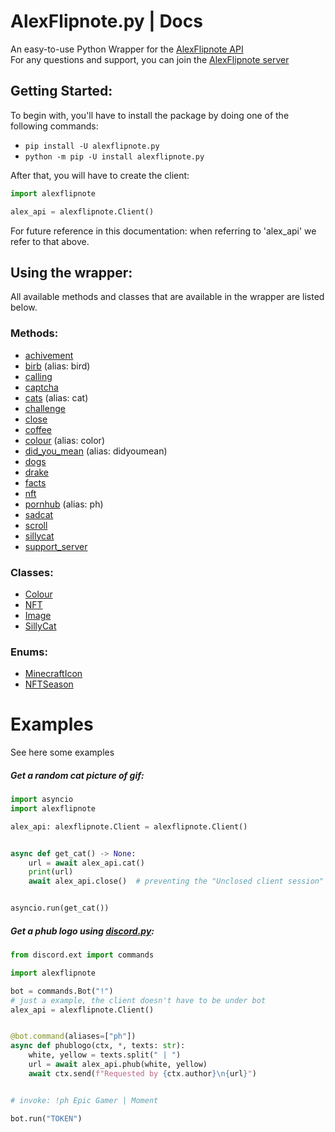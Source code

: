 # AlexFlipnote.py | Docs

An easy-to-use Python Wrapper for the [AlexFlipnote API](https://api.alexflipnote.dev)\
For any questions and support, you can join the [AlexFlipnote server](https://discord.gg/Alexflipnote)

## Getting Started:

To begin with, you'll have to install the package by doing one of the following commands:

- `pip install -U alexflipnote.py`
- `python -m pip -U install alexflipnote.py`

After that, you will have to create the client:

```python
import alexflipnote

alex_api = alexflipnote.Client()
```

For future reference in this documentation: when referring to 'alex_api' we refer to that above.

## Using the wrapper:
All available methods and classes that are available in the wrapper are listed below.

### Methods:

- [achivement](docs/methods.md#await-alex_apiachievementtext-str-icon-unionstr-int-minecrafticon--minecrafticonrandom---image)
- [birb](docs/methods.md#await-alex_apibirb---str) (alias: bird)
- [calling](docs/methods.md#await-alex_apicallingtext-str---image)
- [captcha](docs/methods.md#await-alex_apicaptchatop-str-bottom-str---image)
- [cats](docs/methods.md#await-alex_apicats---str) (alias: cat)
- [challenge](docs/methods.md#await-alex_apichallengetext-str-icon-unionstr-int-minecrafticon--minecrafticonrandom---image)
- [close](docs/methods.md#await-alex_apiclose---none)
- [coffee](docs/methods.md#await-alex_apicoffee---str)
- [colour](docs/methods.md#await-alex_apicolourcolour-optionalstr--none---colour) (alias: color)
- [did_you_mean](docs/methods.md#await-alex_apidid_you_meantop-str-bottom-str---image) (alias: didyoumean)
- [dogs](docs/methods.md#await-alex_apidogs---str)
- [drake](docs/methods.md#await-alex_apidraketop-str-bottom-str---image)
- [facts](docs/methods.md#await-alex_apifactstext-str---image)
- [nft](docs/methods.md#await-alex_apinfthex-optionalstr--none-season-nftseason--nftseasonrandom--seed-optionalany--none-return_image-bool--false---nft)
- [pornhub](docs/methods.md#await-alex_apipornhubtext-str---image) (alias: ph)
- [sadcat](docs/methods.md#await-alex_apisadcat---str)
- [scroll](docs/methods.md#await-alex_apiscrolltext-str---image)
- [sillycat](docs/methods.md#await-alex_apisillycatleft_hex-optionalstr--none-right_hex-optionalstr--none--random-bool--true-seed-optionalany--none-return_image-bool--false---sillycat)
- [support_server](docs/methods.md#await-alex_apisupport_server-creator-bool--false---unionstr-tuplestr-str)

### Classes:

- [Colour](docs/models:colour.md)
- [NFT](docs/models/nft.md)
- [Image](docs/models/image.md)
- [SillyCat](docs/models/sillycat.md)

### Enums:

- [MinecraftIcon](docs/enums.md#minecrafticon)
- [NFTSeason](docs/enums#nftseason)


# Examples
See here some examples

##### Get a random cat picture of gif:

```python
import asyncio
import alexflipnote

alex_api: alexflipnote.Client = alexflipnote.Client()


async def get_cat() -> None:
    url = await alex_api.cat()
    print(url)
    await alex_api.close()  # preventing the "Unclosed client session" warning.


asyncio.run(get_cat())
``` 

##### Get a phub logo using [discord.py](https://github.com/Rapptz/discord.py):

```python
from discord.ext import commands

import alexflipnote

bot = commands.Bot("!")
# just a example, the client doesn't have to be under bot
alex_api = alexflipnote.Client()


@bot.command(aliases=["ph"])
async def phublogo(ctx, *, texts: str):
    white, yellow = texts.split(" | ")
    url = await alex_api.phub(white, yellow)
    await ctx.send(f"Requested by {ctx.author}\n{url}")


# invoke: !ph Epic Gamer | Moment

bot.run("TOKEN")
```